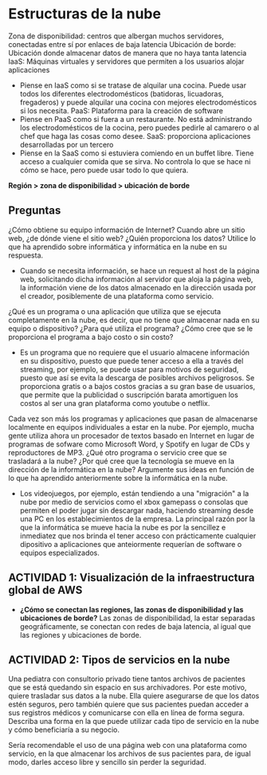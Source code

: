 # Estructuras de la nube
Zona de disponibilidad: centros que albergan muchos servidores, conectadas entre sí por enlaces de baja latencia 
Ubicación de borde: Ubicación donde almacenar datos de manera que no haya tanta latencia 
IaaS: Máquinas virtuales y servidores que permiten a los usuarios alojar aplicaciones 
- Piense en IaaS como si se tratase de alquilar una cocina. Puede usar todos los diferentes electrodomésticos (batidoras, licuadoras, fregaderos) y puede alquilar una cocina con mejores electrodomésticos si los necesita.
PaaS: Plataforma para la creación de software
- Piense en PaaS como si fuera a un restaurante. No está administrando los electrodomésticos de la cocina, pero puedes pedirle al camarero o al chef que haga las cosas como desee.
SaaS: proporciona aplicaciones desarrolladas por un tercero
-  Piense en la SaaS como si estuviera comiendo en un buffet libre. Tiene acceso a cualquier comida que se sirva. No controla lo que se hace ni cómo se hace, pero puede usar todo lo que quiera.

**Región > zona de disponibilidad > ubicación de borde**


## Preguntas

¿Cómo obtiene su equipo información de Internet? Cuando abre un sitio web, ¿de dónde viene el sitio web? ¿Quién proporciona los datos? Utilice lo que ha aprendido sobre informática y informática en la nube en su respuesta.

- Cuando se necesita información, se hace un request al host de la página web, solicitando dicha información al servidor que aloja la página web, la información viene de los datos almacenado en la dirección usada por el creador, posiblemente de una plataforma como servicio.

¿Qué es un programa o una aplicación que utiliza que se ejecuta completamente en la nube, es decir, que no tiene que almacenar nada en su equipo o dispositivo? ¿Para qué utiliza el programa? ¿Cómo cree que se le proporciona el programa a bajo costo o sin costo?

- Es un programa que no requiere que el usuario almacene información en su dispositivo, puesto que puede tener acceso a ella a través del streaming, por ejemplo, se puede usar para motivos de seguridad, puesto que así se evita la descarga de posibles archivos peligrosos. Se proporciona gratis o a bajos costos gracias a su gran base de usuarios, que permite que la publicidad o suscripción barata amortiguen los costos al ser una gran plataforma como youtube o netflix.

Cada vez son más los programas y aplicaciones que pasan de almacenarse localmente en equipos individuales a estar en la nube. Por ejemplo, mucha gente utiliza ahora un procesador de textos basado en Internet en lugar de programas de sofware como Microsoft Word, y Spotify en lugar de CDs y reproductores de MP3. ¿Qué otro programa o servicio cree que se trasladará a la nube? ¿Por qué cree que la tecnología se mueve en la dirección de la informática en la nube? Argumente sus ideas en función de lo que ha aprendido anteriormente sobre la informática en la nube.

- Los videojuegos, por ejemplo, están tendiendo a una "migración" a la nube por medio de servicios como el xbox gamepass o consolas que permiten el poder jugar sin descargar nada, haciendo streaming desde una PC en los establecimientos de la empresa. La principal razón por la que la informática se mueve hacia la nube es por la sencillez e inmediatez que nos brinda el tener acceso con prácticamente cualquier dipositivo a aplicaciones que anteiormente requerían de software o equipos especializados.


## ACTIVIDAD 1: Visualización de la infraestructura global de AWS

- **¿Cómo se conectan las regiones, las zonas de disponibilidad y las ubicaciones de borde?**
Las zonas de disponibilidad, la estar separadas geográficamente, se conectan con redes de baja latencia, al igual que las regiones y ubicaciones de borde.

## ACTIVIDAD 2: Tipos de servicios en la nube
Una pediatra con consultorio privado tiene tantos archivos de pacientes que se está quedando sin espacio en sus archivadores. Por este motivo, quiere trasladar sus datos a la nube. Ella quiere asegurarse de que los datos estén seguros, pero también quiere que sus pacientes puedan acceder a sus registros médicos y comunicarse con ella en línea de forma segura. Describa una forma en la que puede utilizar cada tipo de servicio en la nube y cómo beneficiaría a su negocio.

Sería recomendable el uso de una página web con una plataforma como servicio, en la que almacenar los archivos de sus pacientes para, de igual modo, darles acceso libre y sencillo sin perder la seguridad.
